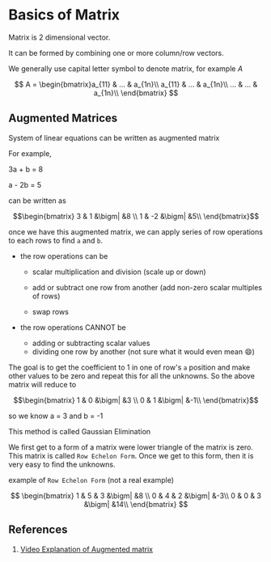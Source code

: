 # Basics of Matrix

Matrix is 2 dimensional vector.

It can be formed by combining one or more column/row vectors.

We generally use capital letter symbol to denote matrix, for example $A$

$$
A = \begin{bmatrix}a_{11} & ... & a_{1n}\\
a_{11} & ... & a_{1n}\\
... & ... & a_{1n}\\
\end{bmatrix}
$$


## Augmented Matrices

System of linear equations can be written as augmented matrix

For example,

3a + b = 8

a - 2b = 5

can be written as

$$\begin{bmatrix} 3 & 1 &\bigm| &8 \\
1 & -2 &\bigm| &5\\
\end{bmatrix}$$

once we have this augmented matrix, we can apply series of row operations to each rows to find `a` and `b`.

* the row operations can be

  * scalar multiplication and division (scale up or down)

  * add or subtract one row from another (add non-zero scalar multiples of rows)
  * swap rows

* the row operations CANNOT be
  * adding or subtracting scalar values
  * dividing one row by another (not sure what it would even mean 😄)

The goal is to get the coefficient to 1 in one of row's `a` position and make other values to be zero and repeat this for all the unknowns. So the above matrix will reduce to

$$\begin{bmatrix} 1 & 0 &\bigm| &3 \\
0 & 1 &\bigm| &-1\\
\end{bmatrix}$$

so we know a = 3 and b = -1

This method is called Gaussian Elimination

We first get to a form of a matrix were lower triangle of the matrix is zero. This matrix is called `Row Echelon Form`. Once we get to this form, then it is very easy to find the unknowns.

example of `Row Echelon Form` (not a real example)

$$
\begin{bmatrix}
1 & 5 & 3 &\bigm| &8 \\
0 & 4 & 2 &\bigm| &-3\\
0 & 0 & 3 &\bigm| &14\\
\end{bmatrix}
$$

## References

1. [Video Explanation of Augmented matrix](https://www.youtube.com/watch?v=sza_BKR2KFc&list=PL5KkMZvBpo5C6yh94U8m_9TL6MplIK9RZ)

